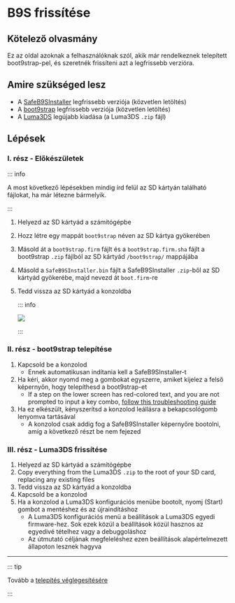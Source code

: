 # B9S frissítése

## Kötelező olvasmány

Ez az oldal azoknak a felhasználóknak szól, akik már rendelkeznek telepített boot9strap-pel, és szeretnék frissíteni azt a legfrissebb verzióra.

## Amire szükséged lesz

- A [SafeB9SInstaller](https://github.com/d0k3/SafeB9SInstaller/releases/download/v0.0.7/SafeB9SInstaller-20170605-122940.zip) legfrissebb verziója (közvetlen letöltés)
- A [boot9strap](https://github.com/SciresM/boot9strap/releases/download/1.4/boot9strap-1.4.zip) legfrissebb verziója (közvetlen letöltés)
- A [Luma3DS](https://github.com/LumaTeam/Luma3DS/releases/latest) legújabb kiadása (a Luma3DS `.zip` fájl)

## Lépések

### I. rész - Előkészületek

::: info

A most következő lépésekben mindig írd felül az SD kártyán található fájlokat, ha már létezne bármelyik.

:::

1. Helyezd az SD kártyád a számítógépbe
2. Hozz létre egy mappát `boot9strap` néven az SD kártya gyökerében
3. Másold át a `boot9strap.firm` fájlt és a `boot9strap.firm.sha` fájlt a boot9strap `.zip` fájlból az SD kártyád `/boot9strap/` mappájába
4. Másold a `SafeB9SInstaller.bin` fájlt a SafeB9SInstaller `.zip`-ből az SD kártyád gyökerébe, majd nevezd át `boot.firm`-re
5. Tedd vissza az SD kártyád a konzoldba

   ::: info

   ![](/images/screenshots/updateb9s-root-layout.png)

   :::

### II. rész - boot9strap telepítése

1. Kapcsold be a konzolod
   - Ennek automatikusan indítania kell a SafeB9SInstaller-t
2. Ha kéri, akkor nyomd meg a gombokat egyszerre, amiket kijelez a felső képernyőn, hogy telepíthesd a boot9strap-et
   - If a step on the lower screen has red-colored text, and you are not prompted to input a key combo, [follow this troubleshooting guide](troubleshooting#issues-with-safeb9sinstaller)
3. Ha ez elkészült, kényszerítsd a konzolod leállásra a bekapcsológomb lenyomva tartásával
   - A konzolod csak addig fog a SafeB9SInstaller képernyőre bootolni, amíg a következő részt be nem fejezed

### III. rész - Luma3DS frissítése

1. Helyezd az SD kártyád a számítógépbe
2. Copy everything from the Luma3DS `.zip` to the root of your SD card, replacing any existing files
3. Tedd vissza az SD kártyád a konzoldba
4. Kapcsold be a konzolod
5. Ha a konzolod a Luma3DS konfigurációs menübe bootolt, nyomj (Start) gombot a mentéshez és az újraindításhoz
   - A Luma3DS konfigurációs menü a beállítások a Luma3DS egyedi firmware-hez. Sok ezek közül a beállítások közül hasznos az egyedivé tételhez vagy a debuggoláshoz
   - Az útmutató céljának megfeleléshez ezen beállítások alapértelmezett állapoton lesznek hagyva

___

::: tip

Tovább a [telepítés véglegesítésére](finalizing-setup)

:::
